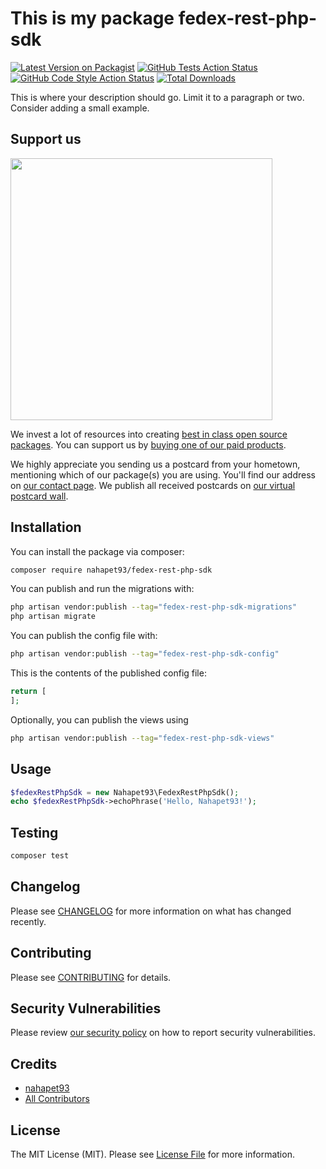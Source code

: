 # This is my package fedex-rest-php-sdk

[![Latest Version on Packagist](https://img.shields.io/packagist/v/nahapet93/fedex-rest-php-sdk.svg?style=flat-square)](https://packagist.org/packages/nahapet93/fedex-rest-php-sdk)
[![GitHub Tests Action Status](https://img.shields.io/github/actions/workflow/status/nahapet93/fedex-rest-php-sdk/run-tests.yml?branch=main&label=tests&style=flat-square)](https://github.com/nahapet93/fedex-rest-php-sdk/actions?query=workflow%3Arun-tests+branch%3Amain)
[![GitHub Code Style Action Status](https://img.shields.io/github/actions/workflow/status/nahapet93/fedex-rest-php-sdk/fix-php-code-style-issues.yml?branch=main&label=code%20style&style=flat-square)](https://github.com/nahapet93/fedex-rest-php-sdk/actions?query=workflow%3A"Fix+PHP+code+style+issues"+branch%3Amain)
[![Total Downloads](https://img.shields.io/packagist/dt/nahapet93/fedex-rest-php-sdk.svg?style=flat-square)](https://packagist.org/packages/nahapet93/fedex-rest-php-sdk)

This is where your description should go. Limit it to a paragraph or two. Consider adding a small example.

## Support us

[<img src="https://github-ads.s3.eu-central-1.amazonaws.com/fedex-rest-php-sdk.jpg?t=1" width="419px" />](https://spatie.be/github-ad-click/fedex-rest-php-sdk)

We invest a lot of resources into creating [best in class open source packages](https://spatie.be/open-source). You can support us by [buying one of our paid products](https://spatie.be/open-source/support-us).

We highly appreciate you sending us a postcard from your hometown, mentioning which of our package(s) you are using. You'll find our address on [our contact page](https://spatie.be/about-us). We publish all received postcards on [our virtual postcard wall](https://spatie.be/open-source/postcards).

## Installation

You can install the package via composer:

```bash
composer require nahapet93/fedex-rest-php-sdk
```

You can publish and run the migrations with:

```bash
php artisan vendor:publish --tag="fedex-rest-php-sdk-migrations"
php artisan migrate
```

You can publish the config file with:

```bash
php artisan vendor:publish --tag="fedex-rest-php-sdk-config"
```

This is the contents of the published config file:

```php
return [
];
```

Optionally, you can publish the views using

```bash
php artisan vendor:publish --tag="fedex-rest-php-sdk-views"
```

## Usage

```php
$fedexRestPhpSdk = new Nahapet93\FedexRestPhpSdk();
echo $fedexRestPhpSdk->echoPhrase('Hello, Nahapet93!');
```

## Testing

```bash
composer test
```

## Changelog

Please see [CHANGELOG](CHANGELOG.md) for more information on what has changed recently.

## Contributing

Please see [CONTRIBUTING](CONTRIBUTING.md) for details.

## Security Vulnerabilities

Please review [our security policy](../../security/policy) on how to report security vulnerabilities.

## Credits

- [nahapet93](https://github.com/nahapet93)
- [All Contributors](../../contributors)

## License

The MIT License (MIT). Please see [License File](LICENSE.md) for more information.

